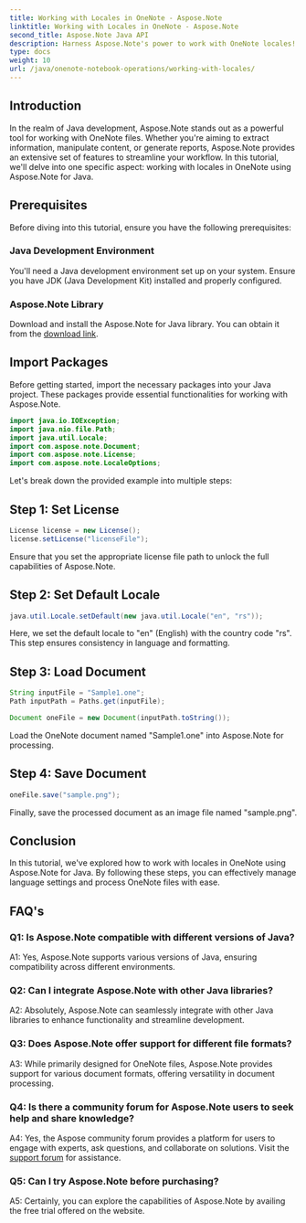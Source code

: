 ```yaml
---
title: Working with Locales in OneNote - Aspose.Note
linktitle: Working with Locales in OneNote - Aspose.Note
second_title: Aspose.Note Java API
description: Harness Aspose.Note's power to work with OneNote locales! Extract, manipulate, & generate reports tailored to different languages & regions. #OneNote #Java #Aspose
type: docs
weight: 10
url: /java/onenote-notebook-operations/working-with-locales/
---
```

## Introduction

In the realm of Java development, Aspose.Note stands out as a powerful tool for working with OneNote files. Whether you're aiming to extract information, manipulate content, or generate reports, Aspose.Note provides an extensive set of features to streamline your workflow. In this tutorial, we'll delve into one specific aspect: working with locales in OneNote using Aspose.Note for Java.

## Prerequisites

Before diving into this tutorial, ensure you have the following prerequisites:

### Java Development Environment

You'll need a Java development environment set up on your system. Ensure you have JDK (Java Development Kit) installed and properly configured.

### Aspose.Note Library

Download and install the Aspose.Note for Java library. You can obtain it from the [download link](https://releases.aspose.com/note/java/).

## Import Packages

Before getting started, import the necessary packages into your Java project. These packages provide essential functionalities for working with Aspose.Note.

```java
import java.io.IOException;
import java.nio.file.Path;
import java.util.Locale;
import com.aspose.note.Document;
import com.aspose.note.License;
import com.aspose.note.LocaleOptions;
```

Let's break down the provided example into multiple steps:

## Step 1: Set License

```java
License license = new License();
license.setLicense("licenseFile");
```

Ensure that you set the appropriate license file path to unlock the full capabilities of Aspose.Note.

## Step 2: Set Default Locale

```java
java.util.Locale.setDefault(new java.util.Locale("en", "rs"));
```

Here, we set the default locale to "en" (English) with the country code "rs". This step ensures consistency in language and formatting.

## Step 3: Load Document

```java
String inputFile = "Sample1.one";
Path inputPath = Paths.get(inputFile);

Document oneFile = new Document(inputPath.toString());
```

Load the OneNote document named "Sample1.one" into Aspose.Note for processing.

## Step 4: Save Document

```java
oneFile.save("sample.png");
```

Finally, save the processed document as an image file named "sample.png".

## Conclusion

In this tutorial, we've explored how to work with locales in OneNote using Aspose.Note for Java. By following these steps, you can effectively manage language settings and process OneNote files with ease.

## FAQ's

### Q1: Is Aspose.Note compatible with different versions of Java?

A1: Yes, Aspose.Note supports various versions of Java, ensuring compatibility across different environments.

### Q2: Can I integrate Aspose.Note with other Java libraries?

A2: Absolutely, Aspose.Note can seamlessly integrate with other Java libraries to enhance functionality and streamline development.

### Q3: Does Aspose.Note offer support for different file formats?

A3: While primarily designed for OneNote files, Aspose.Note provides support for various document formats, offering versatility in document processing.

### Q4: Is there a community forum for Aspose.Note users to seek help and share knowledge?

A4: Yes, the Aspose community forum provides a platform for users to engage with experts, ask questions, and collaborate on solutions. Visit the [support forum](https://forum.aspose.com/c/note/28) for assistance.

### Q5: Can I try Aspose.Note before purchasing?

A5: Certainly, you can explore the capabilities of Aspose.Note by availing the free trial offered on the website.
